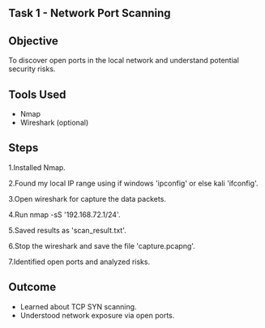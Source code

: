 ## Task 1 - Network Port Scanning

## Objective

To discover open ports in the local network and understand potential security risks.

## Tools Used

 * Nmap
 * Wireshark (optional)

## Steps

1.Installed Nmap.

2.Found my local IP range using if windows 'ipconfig' or else kali 'ifconfig'.

3.Open wireshark for capture the data packets.

4.Run nmap -sS '192.168.72.1/24'.

5.Saved results as 'scan_result.txt'.

6.Stop the wireshark and save the file 'capture.pcapng'.

7.Identified open ports and analyzed risks.

## Outcome

* Learned about TCP SYN scanning.
* Understood network exposure via open ports.
  
